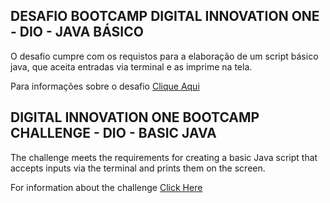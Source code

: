 ## DESAFIO BOOTCAMP DIGITAL INNOVATION ONE  - DIO - JAVA BÁSICO

O desafio cumpre com os requistos para a elaboração de um script básico java, que aceita entradas via terminal e as imprime na tela.
<br>

Para informações sobre o desafio [Clique Aqui](https://github.com/digitalinnovationone/trilha-java-basico/tree/main/desafios/sintaxe)

## DIGITAL INNOVATION ONE BOOTCAMP CHALLENGE - DIO - BASIC JAVA
The challenge meets the requirements for creating a basic Java script that accepts inputs via the terminal and prints them on the screen.
<br>

For information about the challenge [Click Here](https://github.com/digitalinnovationone/trilha-java-basico/tree/main/desafios/sintaxe)